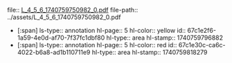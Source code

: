 file:: [L_4_5_6_1740759750982_0.pdf](../assets/L_4_5_6_1740759750982_0.pdf)
file-path:: ../assets/L_4_5_6_1740759750982_0.pdf

- [:span]
  ls-type:: annotation
  hl-page:: 5
  hl-color:: yellow
  id:: 67c1e2f6-1a59-4e0d-af70-7f37fc1dbf80
  hl-type:: area
  hl-stamp:: 1740759796882
- [:span]
  ls-type:: annotation
  hl-page:: 5
  hl-color:: red
  id:: 67c1e30c-ca6c-4022-b6a8-ad1b110711e9
  hl-type:: area
  hl-stamp:: 1740759818279